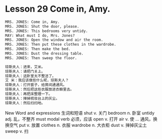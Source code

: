 # Lesson 29 Come in, Amy.

```markdown
MRS. JONES: Come in, Amy.
MRS. JONES: Shut the door, please.
MRS. JONES: This bedrooms very untidy.
MAY: What must I do, Mrs. Jones?
MRS. JONES: Open the window and air the room.
MRS. JONES: Then put these clothes in the wardrobe.
MRS. JONES: Then make the bed.
MRS. JONES: Dust the dressing table.
MRS. JONES: Then sweep the floor.

琼斯夫人：进来，艾米。
琼斯夫人：请把门关上。
琼斯夫人：这卧室太不整洁了。
艾 米：我应该做些什么呢，琼斯夫人？
琼斯夫人：打开窗子，给房间通通风。
琼斯夫人：然后把这些衣服放进衣橱里去。
琼斯夫人：再把床整理一下。
琼斯夫人：掸掉梳妆台上的灰尘。
琼斯夫人：然后扫扫地。
```

New Word and expressions 生词和短语
shut
v. 关门
bedroom
n. 卧室
untidy
adj. 乱，不整齐
must
modal verb 必须，应该
open
v. 打开
air
v. 使 … 通风，换换空气
put
v. 放置
clothes
n. 衣服
wardrobe
n. 大衣柜
dust
v. 掸掉灰尘土
sweep
v. 扫